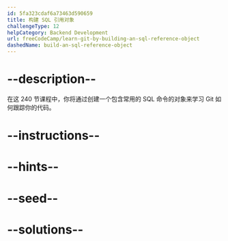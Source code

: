 ```yaml
---
id: 5fa323cdaf6a73463d590659
title: 构建 SQL 引用对象
challengeType: 12
helpCategory: Backend Development
url: freeCodeCamp/learn-git-by-building-an-sql-reference-object
dashedName: build-an-sql-reference-object
---
```


# --description--

在这 240 节课程中，你将通过创建一个包含常用的 SQL 命令的对象来学习 Git 如何跟踪你的代码。

# --instructions--

# --hints--

# --seed--

# --solutions--
